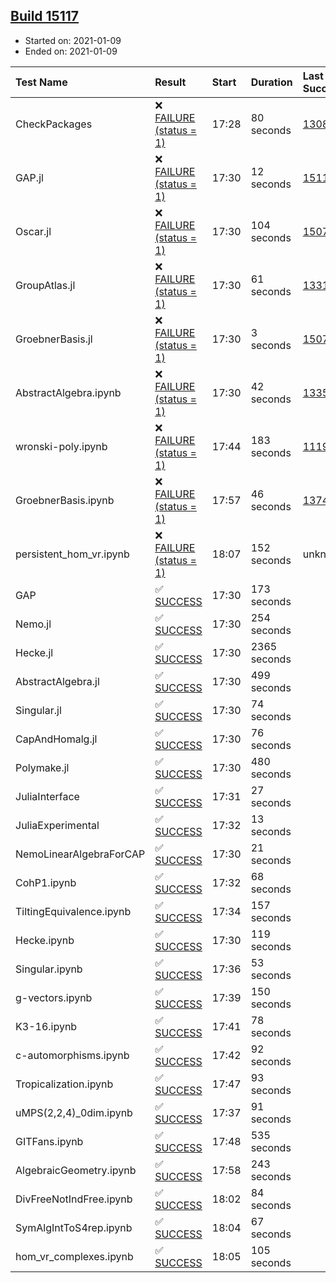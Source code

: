 ## [Build 15117](https://oscarci.mathematik.uni-kl.de/job/oscar/15117/)

* Started on: 2021-01-09
* Ended on: 2021-01-09

| Test Name    | Result | Start | Duration | Last Success | First Failure |
|:-------------|:-------|:------|:---------|:-------------|:--------------|
| CheckPackages | ❌ [FAILURE (status = 1)](https://oscarci.mathematik.uni-kl.de/job/oscar/15117/artifact/logs/build-15117/CheckPackages.log) | 17:28 | 80 seconds | [13085](https://oscarci.mathematik.uni-kl.de/job/oscar/13085/) | [13086](https://oscarci.mathematik.uni-kl.de/job/oscar/13086/) |
| GAP.jl | ❌ [FAILURE (status = 1)](https://oscarci.mathematik.uni-kl.de/job/oscar/15117/artifact/logs/build-15117/GAP.jl.log) | 17:30 | 12 seconds | [15116](https://oscarci.mathematik.uni-kl.de/job/oscar/15116/) | [15117](https://oscarci.mathematik.uni-kl.de/job/oscar/15117/) |
| Oscar.jl | ❌ [FAILURE (status = 1)](https://oscarci.mathematik.uni-kl.de/job/oscar/15117/artifact/logs/build-15117/Oscar.jl.log) | 17:30 | 104 seconds | [15079](https://oscarci.mathematik.uni-kl.de/job/oscar/15079/) | [15080](https://oscarci.mathematik.uni-kl.de/job/oscar/15080/) |
| GroupAtlas.jl | ❌ [FAILURE (status = 1)](https://oscarci.mathematik.uni-kl.de/job/oscar/15117/artifact/logs/build-15117/GroupAtlas.jl.log) | 17:30 | 61 seconds | [13311](https://oscarci.mathematik.uni-kl.de/job/oscar/13311/) | [13312](https://oscarci.mathematik.uni-kl.de/job/oscar/13312/) |
| GroebnerBasis.jl | ❌ [FAILURE (status = 1)](https://oscarci.mathematik.uni-kl.de/job/oscar/15117/artifact/logs/build-15117/GroebnerBasis.jl.log) | 17:30 | 3 seconds | [15079](https://oscarci.mathematik.uni-kl.de/job/oscar/15079/) | [15080](https://oscarci.mathematik.uni-kl.de/job/oscar/15080/) |
| AbstractAlgebra.ipynb | ❌ [FAILURE (status = 1)](https://oscarci.mathematik.uni-kl.de/job/oscar/15117/artifact/logs/build-15117/AbstractAlgebra.ipynb.log) | 17:30 | 42 seconds | [13355](https://oscarci.mathematik.uni-kl.de/job/oscar/13355/) | [13356](https://oscarci.mathematik.uni-kl.de/job/oscar/13356/) |
| wronski-poly.ipynb | ❌ [FAILURE (status = 1)](https://oscarci.mathematik.uni-kl.de/job/oscar/15117/artifact/logs/build-15117/wronski-poly.ipynb.log) | 17:44 | 183 seconds | [11192](https://oscarci.mathematik.uni-kl.de/job/oscar/11192/) | [11193](https://oscarci.mathematik.uni-kl.de/job/oscar/11193/) |
| GroebnerBasis.ipynb | ❌ [FAILURE (status = 1)](https://oscarci.mathematik.uni-kl.de/job/oscar/15117/artifact/logs/build-15117/GroebnerBasis.ipynb.log) | 17:57 | 46 seconds | [13748](https://oscarci.mathematik.uni-kl.de/job/oscar/13748/) | [13749](https://oscarci.mathematik.uni-kl.de/job/oscar/13749/) |
| persistent_hom_vr.ipynb | ❌ [FAILURE (status = 1)](https://oscarci.mathematik.uni-kl.de/job/oscar/15117/artifact/logs/build-15117/persistent_hom_vr.ipynb.log) | 18:07 | 152 seconds | unknown | unknown |
| GAP | ✅ [SUCCESS](https://oscarci.mathematik.uni-kl.de/job/oscar/15117/artifact/logs/build-15117/GAP.log) | 17:30 | 173 seconds |  |  |
| Nemo.jl | ✅ [SUCCESS](https://oscarci.mathematik.uni-kl.de/job/oscar/15117/artifact/logs/build-15117/Nemo.jl.log) | 17:30 | 254 seconds |  |  |
| Hecke.jl | ✅ [SUCCESS](https://oscarci.mathematik.uni-kl.de/job/oscar/15117/artifact/logs/build-15117/Hecke.jl.log) | 17:30 | 2365 seconds |  |  |
| AbstractAlgebra.jl | ✅ [SUCCESS](https://oscarci.mathematik.uni-kl.de/job/oscar/15117/artifact/logs/build-15117/AbstractAlgebra.jl.log) | 17:30 | 499 seconds |  |  |
| Singular.jl | ✅ [SUCCESS](https://oscarci.mathematik.uni-kl.de/job/oscar/15117/artifact/logs/build-15117/Singular.jl.log) | 17:30 | 74 seconds |  |  |
| CapAndHomalg.jl | ✅ [SUCCESS](https://oscarci.mathematik.uni-kl.de/job/oscar/15117/artifact/logs/build-15117/CapAndHomalg.jl.log) | 17:30 | 76 seconds |  |  |
| Polymake.jl | ✅ [SUCCESS](https://oscarci.mathematik.uni-kl.de/job/oscar/15117/artifact/logs/build-15117/Polymake.jl.log) | 17:30 | 480 seconds |  |  |
| JuliaInterface | ✅ [SUCCESS](https://oscarci.mathematik.uni-kl.de/job/oscar/15117/artifact/logs/build-15117/JuliaInterface.log) | 17:31 | 27 seconds |  |  |
| JuliaExperimental | ✅ [SUCCESS](https://oscarci.mathematik.uni-kl.de/job/oscar/15117/artifact/logs/build-15117/JuliaExperimental.log) | 17:32 | 13 seconds |  |  |
| NemoLinearAlgebraForCAP | ✅ [SUCCESS](https://oscarci.mathematik.uni-kl.de/job/oscar/15117/artifact/logs/build-15117/NemoLinearAlgebraForCAP.log) | 17:30 | 21 seconds |  |  |
| CohP1.ipynb | ✅ [SUCCESS](https://oscarci.mathematik.uni-kl.de/job/oscar/15117/artifact/logs/build-15117/CohP1.ipynb.log) | 17:32 | 68 seconds |  |  |
| TiltingEquivalence.ipynb | ✅ [SUCCESS](https://oscarci.mathematik.uni-kl.de/job/oscar/15117/artifact/logs/build-15117/TiltingEquivalence.ipynb.log) | 17:34 | 157 seconds |  |  |
| Hecke.ipynb | ✅ [SUCCESS](https://oscarci.mathematik.uni-kl.de/job/oscar/15117/artifact/logs/build-15117/Hecke.ipynb.log) | 17:30 | 119 seconds |  |  |
| Singular.ipynb | ✅ [SUCCESS](https://oscarci.mathematik.uni-kl.de/job/oscar/15117/artifact/logs/build-15117/Singular.ipynb.log) | 17:36 | 53 seconds |  |  |
| g-vectors.ipynb | ✅ [SUCCESS](https://oscarci.mathematik.uni-kl.de/job/oscar/15117/artifact/logs/build-15117/g-vectors.ipynb.log) | 17:39 | 150 seconds |  |  |
| K3-16.ipynb | ✅ [SUCCESS](https://oscarci.mathematik.uni-kl.de/job/oscar/15117/artifact/logs/build-15117/K3-16.ipynb.log) | 17:41 | 78 seconds |  |  |
| c-automorphisms.ipynb | ✅ [SUCCESS](https://oscarci.mathematik.uni-kl.de/job/oscar/15117/artifact/logs/build-15117/c-automorphisms.ipynb.log) | 17:42 | 92 seconds |  |  |
| Tropicalization.ipynb | ✅ [SUCCESS](https://oscarci.mathematik.uni-kl.de/job/oscar/15117/artifact/logs/build-15117/Tropicalization.ipynb.log) | 17:47 | 93 seconds |  |  |
| uMPS(2,2,4)_0dim.ipynb | ✅ [SUCCESS](https://oscarci.mathematik.uni-kl.de/job/oscar/15117/artifact/logs/build-15117/uMPS-2-2-4-_0dim.ipynb.log) | 17:37 | 91 seconds |  |  |
| GITFans.ipynb | ✅ [SUCCESS](https://oscarci.mathematik.uni-kl.de/job/oscar/15117/artifact/logs/build-15117/GITFans.ipynb.log) | 17:48 | 535 seconds |  |  |
| AlgebraicGeometry.ipynb | ✅ [SUCCESS](https://oscarci.mathematik.uni-kl.de/job/oscar/15117/artifact/logs/build-15117/AlgebraicGeometry.ipynb.log) | 17:58 | 243 seconds |  |  |
| DivFreeNotIndFree.ipynb | ✅ [SUCCESS](https://oscarci.mathematik.uni-kl.de/job/oscar/15117/artifact/logs/build-15117/DivFreeNotIndFree.ipynb.log) | 18:02 | 84 seconds |  |  |
| SymAlgIntToS4rep.ipynb | ✅ [SUCCESS](https://oscarci.mathematik.uni-kl.de/job/oscar/15117/artifact/logs/build-15117/SymAlgIntToS4rep.ipynb.log) | 18:04 | 67 seconds |  |  |
| hom_vr_complexes.ipynb | ✅ [SUCCESS](https://oscarci.mathematik.uni-kl.de/job/oscar/15117/artifact/logs/build-15117/hom_vr_complexes.ipynb.log) | 18:05 | 105 seconds |  |  |

